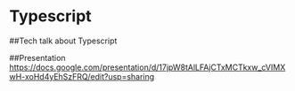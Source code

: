 # Typescript
##Tech talk about Typescript

##Presentation
https://docs.google.com/presentation/d/17jpW8tAlLFAjCTxMCTkxw_cVIMXwH-xoHd4yEhSzFRQ/edit?usp=sharing